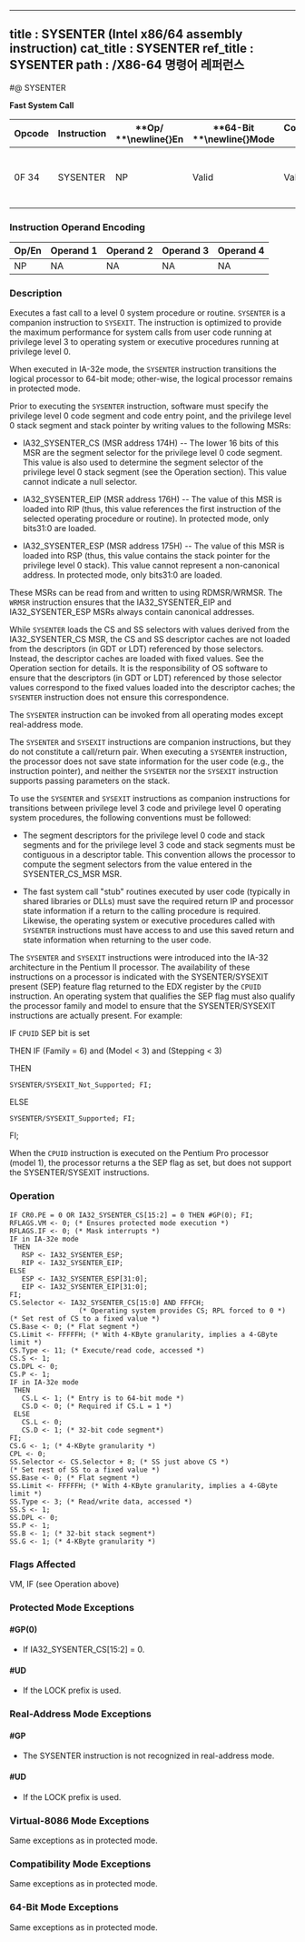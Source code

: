 ----------------------------
title : SYSENTER (Intel x86/64 assembly instruction)
cat_title : SYSENTER
ref_title : SYSENTER
path : /X86-64 명령어 레퍼런스
----------------------------
#@ SYSENTER

**Fast System Call**

|**Opcode**|**Instruction**|**Op/ **\newline{}**En**|**64-Bit **\newline{}**Mode**|**Compat/**\newline{}**Leg Mode**|**Description**|
|----------|---------------|------------------------|-----------------------------|---------------------------------|---------------|
|0F 34|SYSENTER|NP|Valid|Valid|Fast call to privilege level 0 system procedures.|
### Instruction Operand Encoding


|Op/En|Operand 1|Operand 2|Operand 3|Operand 4|
|-----|---------|---------|---------|---------|
|NP|NA|NA|NA|NA|
### Description


Executes a fast call to a level 0 system procedure or routine. `SYSENTER` is a companion instruction to `SYSEXIT`. The instruction is optimized to provide the maximum performance for system calls from user code running at privilege level 3 to operating system or executive procedures running at privilege level 0.

When executed in IA-32e mode, the `SYSENTER` instruction transitions the logical processor to 64-bit mode; other-wise, the logical processor remains in protected mode.

Prior to executing the `SYSENTER` instruction, software must specify the privilege level 0 code segment and code entry point, and the privilege level 0 stack segment and stack pointer by writing values to the following MSRs:

*  IA32_SYSENTER_CS (MSR address 174H) -- The lower 16 bits of this MSR are the segment selector for the privilege level 0 code segment. This value is also used to determine the segment selector of the privilege level 0 stack segment (see the Operation section). This value cannot indicate a null selector.

*  IA32_SYSENTER_EIP (MSR address 176H) -- The value of this MSR is loaded into RIP (thus, this value references the first instruction of the selected operating procedure or routine). In protected mode, only bits31:0 are loaded.

*  IA32_SYSENTER_ESP (MSR address 175H) -- The value of this MSR is loaded into RSP (thus, this value contains the stack pointer for the privilege level 0 stack). This value cannot represent a non-canonical address. In protected mode, only bits31:0 are loaded.

These MSRs can be read from and written to using RDMSR/WRMSR. The `WRMSR` instruction ensures that the IA32_SYSENTER_EIP and IA32_SYSENTER_ESP MSRs always contain canonical addresses.

While `SYSENTER` loads the CS and SS selectors with values derived from the IA32_SYSENTER_CS MSR, the CS and SS descriptor caches are not loaded from the descriptors (in GDT or LDT) referenced by those selectors. Instead, the descriptor caches are loaded with fixed values. See the Operation section for details. It is the responsibility of OS software to ensure that the descriptors (in GDT or LDT) referenced by those selector values correspond to the fixed values loaded into the descriptor caches; the `SYSENTER` instruction does not ensure this correspondence.

The `SYSENTER` instruction can be invoked from all operating modes except real-address mode. 

The `SYSENTER` and `SYSEXIT` instructions are companion instructions, but they do not constitute a call/return pair. When executing a `SYSENTER` instruction, the processor does not save state information for the user code (e.g., the instruction pointer), and neither the `SYSENTER` nor the `SYSEXIT` instruction supports passing parameters on the stack.

To use the `SYSENTER` and `SYSEXIT` instructions as companion instructions for transitions between privilege level 3 code and privilege level 0 operating system procedures, the following conventions must be followed:

*  The segment descriptors for the privilege level 0 code and stack segments and for the privilege level 3 code and stack segments must be contiguous in a descriptor table. This convention allows the processor to compute the segment selectors from the value entered in the SYSENTER_CS_MSR MSR.

*  The fast system call "stub" routines executed by user code (typically in shared libraries or DLLs) must save the required return IP and processor state information if a return to the calling procedure is required. Likewise, the operating system or executive procedures called with `SYSENTER` instructions must have access to and use this saved return and state information when returning to the user code.



The `SYSENTER` and `SYSEXIT` instructions were introduced into the IA-32 architecture in the Pentium II processor. The availability of these instructions on a processor is indicated with the SYSENTER/SYSEXIT present (SEP) feature flag returned to the EDX register by the `CPUID` instruction. An operating system that qualifies the SEP flag must also qualify the processor family and model to ensure that the SYSENTER/SYSEXIT instructions are actually present. For example:

IF `CPUID` SEP bit is set

 THEN IF (Family = 6) and (Model < 3) and (Stepping < 3) 

   THEN

    SYSENTER/SYSEXIT_Not_Supported; FI;

   ELSE 

    SYSENTER/SYSEXIT_Supported; FI;

FI;

When the `CPUID` instruction is executed on the Pentium Pro processor (model 1), the processor returns a the SEP flag as set, but does not support the SYSENTER/SYSEXIT instructions.


### Operation

```info-verb
IF CR0.PE = 0 OR IA32_SYSENTER_CS[15:2] = 0 THEN #GP(0); FI;
RFLAGS.VM <- 0; (* Ensures protected mode execution *)
RFLAGS.IF <- 0; (* Mask interrupts *)
IF in IA-32e mode
 THEN
   RSP <- IA32_SYSENTER_ESP;
   RIP <- IA32_SYSENTER_EIP;
ELSE
   ESP <- IA32_SYSENTER_ESP[31:0];
   EIP <- IA32_SYSENTER_EIP[31:0];
FI;
CS.Selector <- IA32_SYSENTER_CS[15:0] AND FFFCH;
                 (* Operating system provides CS; RPL forced to 0 *)
(* Set rest of CS to a fixed value *)
CS.Base <- 0; (* Flat segment *)
CS.Limit <- FFFFFH; (* With 4-KByte granularity, implies a 4-GByte limit *)
CS.Type <- 11; (* Execute/read code, accessed *)
CS.S <- 1;
CS.DPL <- 0;
CS.P <- 1;
IF in IA-32e mode
 THEN
   CS.L <- 1; (* Entry is to 64-bit mode *)
   CS.D <- 0; (* Required if CS.L = 1 *)
 ELSE
   CS.L <- 0;
   CS.D <- 1; (* 32-bit code segment*)
FI;
CS.G <- 1; (* 4-KByte granularity *)
CPL <- 0;
SS.Selector <- CS.Selector + 8; (* SS just above CS *)
(* Set rest of SS to a fixed value *)
SS.Base <- 0; (* Flat segment *)
SS.Limit <- FFFFFH; (* With 4-KByte granularity, implies a 4-GByte limit *)
SS.Type <- 3; (* Read/write data, accessed *)
SS.S <- 1;
SS.DPL <- 0;
SS.P <- 1;
SS.B <- 1; (* 32-bit stack segment*)
SS.G <- 1; (* 4-KByte granularity *)
```
### Flags Affected


VM, IF (see Operation above)


### Protected Mode Exceptions

#### #GP(0)
* If IA32_SYSENTER_CS[15:2] = 0.

#### #UD
* If the LOCK prefix is used.

### Real-Address Mode Exceptions

#### #GP
* The SYSENTER instruction is not recognized in real-address mode.

#### #UD
* If the LOCK prefix is used.

### Virtual-8086 Mode Exceptions



Same exceptions as in protected mode.


### Compatibility Mode Exceptions



Same exceptions as in protected mode.


### 64-Bit Mode Exceptions



Same exceptions as in protected mode.


